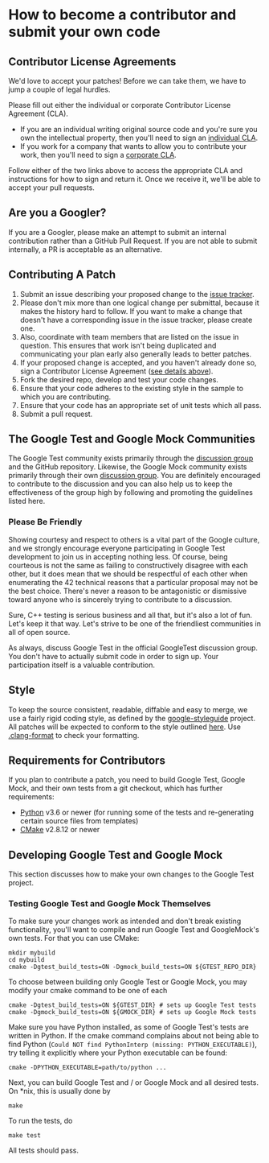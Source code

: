 # How to become a contributor and submit your own code

## Contributor License Agreements

We'd love to accept your patches! Before we can take them, we have to jump a
couple of legal hurdles.

Please fill out either the individual or corporate Contributor License Agreement
(CLA).

- If you are an individual writing original source code and you're sure you
  own the intellectual property, then you'll need to sign an
  [individual CLA](https://developers.google.com/open-source/cla/individual).
- If you work for a company that wants to allow you to contribute your work,
  then you'll need to sign a
  [corporate CLA](https://developers.google.com/open-source/cla/corporate).

Follow either of the two links above to access the appropriate CLA and
instructions for how to sign and return it. Once we receive it, we'll be able to
accept your pull requests.

## Are you a Googler?

If you are a Googler, please make an attempt to submit an internal contribution
rather than a GitHub Pull Request. If you are not able to submit internally, a
PR is acceptable as an alternative.

## Contributing A Patch

1.  Submit an issue describing your proposed change to the
    [issue tracker](https://github.com/google/googletest/issues).
2.  Please don't mix more than one logical change per submittal, because it
    makes the history hard to follow. If you want to make a change that doesn't
    have a corresponding issue in the issue tracker, please create one.
3.  Also, coordinate with team members that are listed on the issue in question.
    This ensures that work isn't being duplicated and communicating your plan
    early also generally leads to better patches.
4.  If your proposed change is accepted, and you haven't already done so, sign a
    Contributor License Agreement
    ([see details above](#contributor-license-agreements)).
5.  Fork the desired repo, develop and test your code changes.
6.  Ensure that your code adheres to the existing style in the sample to which
    you are contributing.
7.  Ensure that your code has an appropriate set of unit tests which all pass.
8.  Submit a pull request.

## The Google Test and Google Mock Communities

The Google Test community exists primarily through the
[discussion group](http://groups.google.com/group/googletestframework) and the
GitHub repository. Likewise, the Google Mock community exists primarily through
their own [discussion group](http://groups.google.com/group/googlemock). You are
definitely encouraged to contribute to the discussion and you can also help us
to keep the effectiveness of the group high by following and promoting the
guidelines listed here.

### Please Be Friendly

Showing courtesy and respect to others is a vital part of the Google culture,
and we strongly encourage everyone participating in Google Test development to
join us in accepting nothing less. Of course, being courteous is not the same as
failing to constructively disagree with each other, but it does mean that we
should be respectful of each other when enumerating the 42 technical reasons
that a particular proposal may not be the best choice. There's never a reason to
be antagonistic or dismissive toward anyone who is sincerely trying to
contribute to a discussion.

Sure, C++ testing is serious business and all that, but it's also a lot of fun.
Let's keep it that way. Let's strive to be one of the friendliest communities in
all of open source.

As always, discuss Google Test in the official GoogleTest discussion group. You
don't have to actually submit code in order to sign up. Your participation
itself is a valuable contribution.

## Style

To keep the source consistent, readable, diffable and easy to merge, we use a
fairly rigid coding style, as defined by the
[google-styleguide](https://github.com/google/styleguide) project. All patches
will be expected to conform to the style outlined
[here](https://google.github.io/styleguide/cppguide.html). Use
[.clang-format](https://github.com/google/googletest/blob/main/.clang-format) to
check your formatting.

## Requirements for Contributors

If you plan to contribute a patch, you need to build Google Test, Google Mock,
and their own tests from a git checkout, which has further requirements:

- [Python](https://www.python.org/) v3.6 or newer (for running some of the
  tests and re-generating certain source files from templates)
- [CMake](https://cmake.org/) v2.8.12 or newer

## Developing Google Test and Google Mock

This section discusses how to make your own changes to the Google Test project.

### Testing Google Test and Google Mock Themselves

To make sure your changes work as intended and don't break existing
functionality, you'll want to compile and run Google Test and GoogleMock's own
tests. For that you can use CMake:

```
mkdir mybuild
cd mybuild
cmake -Dgtest_build_tests=ON -Dgmock_build_tests=ON ${GTEST_REPO_DIR}
```

To choose between building only Google Test or Google Mock, you may modify your
cmake command to be one of each

```
cmake -Dgtest_build_tests=ON ${GTEST_DIR} # sets up Google Test tests
cmake -Dgmock_build_tests=ON ${GMOCK_DIR} # sets up Google Mock tests
```

Make sure you have Python installed, as some of Google Test's tests are written
in Python. If the cmake command complains about not being able to find Python
(`Could NOT find PythonInterp (missing: PYTHON_EXECUTABLE)`), try telling it
explicitly where your Python executable can be found:

```
cmake -DPYTHON_EXECUTABLE=path/to/python ...
```

Next, you can build Google Test and / or Google Mock and all desired tests. On
\*nix, this is usually done by

```
make
```

To run the tests, do

```
make test
```

All tests should pass.
